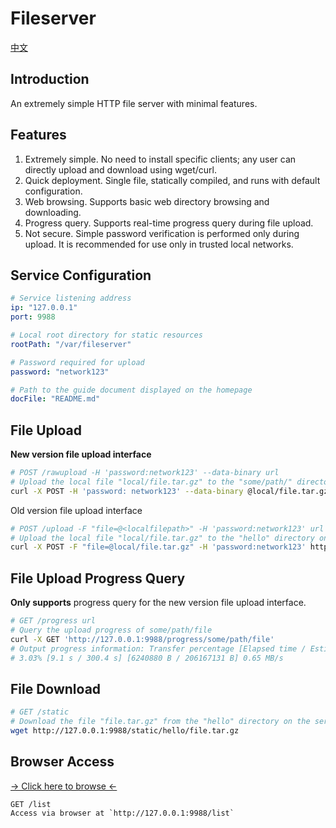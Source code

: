 # Fileserver
[中文](./README_ZH.md)
## Introduction
An extremely simple HTTP file server with minimal features.

## Features
1. Extremely simple. No need to install specific clients; any user can directly upload and download using wget/curl.
2. Quick deployment. Single file, statically compiled, and runs with default configuration.
3. Web browsing. Supports basic web directory browsing and downloading.
4. Progress query. Supports real-time progress query during file upload.
5. Not secure. Simple password verification is performed only during upload. It is recommended for use only in trusted local networks.

## Service Configuration
```yaml
# Service listening address
ip: "127.0.0.1"
port: 9988

# Local root directory for static resources
rootPath: "/var/fileserver"

# Password required for upload
password: "network123"

# Path to the guide document displayed on the homepage
docFile: "README.md"
```

## File Upload

**New version file upload interface**
```sh
# POST /rawupload -H 'password:network123' --data-binary url
# Upload the local file "local/file.tar.gz" to the "some/path/" directory on the server, with the filename as "file"
curl -X POST -H 'password: network123' --data-binary @local/file.tar.gz 'http://127.0.0.1:9988/rawupload/some/path/file'
```

Old version file upload interface
```sh
# POST /upload -F "file=@<localfilepath>" -H 'password:network123' url
# Upload the local file "local/file.tar.gz" to the "hello" directory on the server
curl -X POST -F "file=@local/file.tar.gz" -H 'password:network123' http://127.0.0.1:9988/upload/hello/
```

## File Upload Progress Query
**Only supports** progress query for the new version file upload interface.
```sh
# GET /progress url
# Query the upload progress of some/path/file
curl -X GET 'http://127.0.0.1:9988/progress/some/path/file'
# Output progress information: Transfer percentage [Elapsed time / Estimated time] [Transferred / Total size] Rate
# 3.03% [9.1 s / 300.4 s] [6240880 B / 206167131 B] 0.65 MB/s
```

## File Download

```sh
# GET /static
# Download the file "file.tar.gz" from the "hello" directory on the server
wget http://127.0.0.1:9988/static/hello/file.tar.gz
```

## Browser Access
[-> Click here to browse <- ](http://127.0.0.1:9988/list)
```
GET /list
Access via browser at `http://127.0.0.1:9988/list`
```